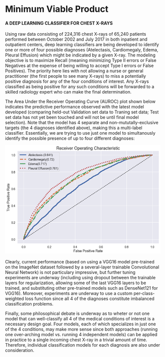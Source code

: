 # Minimum Viable Product

#### A DEEP LEARNING CLASSIFIER FOR CHEST X-RAYS

Using raw data consisting of 224,316 chest X-rays of 65,240 patients performed between October 2002 and July 2017 in both inpatient and outpatient centers, deep learning classifiers are being developed to identify one or more of four possible diagnoses (Atelectasis, Cardiomegaly, Edema, Pleural Effusion) which might be indicated by a given X-ray. The modeling objective is to maximize Recall (meaning minimizing Type II errors or False Negatives at the expense of being willing to accept Type I errors or False Positives). The priority here lies with not allowing a nurse or general practitioner (the first people to see many X-rays) to miss a potentially positive diagnosis for any of the four conditions of interest. Any X-rays classified as being positive for any such conditions will be forwarded to a skilled radiology expert who can make the final determination.

The Area Under the Receiver Operating Curve (AUROC) plot shown below indicates the predictive performance observed with the latest model developed (comparing held-out Validation set data to Traning set data; Test set data has not yet been touched and will not be until final model selection). Note that the model has 4 separate and non-mututally-exclusive targets (the 4 diagnoses identified above), making this a multi-label classifier. Essentially, we are trying to use just one model to simultanously identify the possible presence of up to four different diagnoses:

![PreliminaryAUROC_Curves](../MVP/mvp_george_pappy/PreliminaryAUROC_Curves.png)

Clearly, current performance (based on using a VGG16 model pre-trained on the ImageNet dataset followed by a several-layer trainable Convolutional Neural Network) is not particulary impressive, but further tuning experiments are underway (including using dropout between the trainable layers for regularization, allowing some of the last VGG16 layers to be trained, and substituting other pre-trained models such as DenseNet121 for VGG16). Moreover, experiments are underway to use a custom per-class-weighted loss function since all 4 of the diagnoses constitute imbalanced classification problems.

Finally, some philosophical debate is underway as to wheter or not one model that can well-classify all 4 of the medical conditions of interest is a necessary design goal. Four models, each of which specializes in just one of the 4 conditions, may make more sense since both approaches (running one over-arching model vs. running 4 independent models) can be applied in practice to a single incoming chest X-ray in a trivial amount of time. Therefore, individual classification models for each diagnosis are also under consideration.

